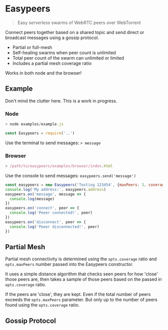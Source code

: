 # Easypeers
> Easy *serverless* swarms of WebRTC peers over WebTorrent

Connect peers together based on a shared topic and send direct or broadcast messages using a gossip protocol.

- Partial or full-mesh
- Self-healing swarms when peer count is unlimited
- Total peer count of the swarm can unlimited or limited
- Includes a partial mesh coverage ratio

Works in both node and the browser!

## Example
Don't mind the clutter here. This is a work in progress.
### Node
```js
> node examples/example.js

const Easypeers = require('..')
```
Use the terminal to send messages: `> message`

### Browser
```js
> /path/to/easypeers/examples/browser/index.html
```
Use the console to send messages: `easypeers.send('message')`

```js
const easypeers = new Easypeers('Testing 123454', {maxPeers: 3, coverage: -1})
console.log('My address:', easypeers.address)
easypeers.on('message', message => {
  console.log(message)
})
easypeers.on('connect', peer => {
  console.log('Peeer connected!', peer)
})
easypeers.on('disconnect', peer => {
  console.log('Peeer disconnected!', peer)
})
```

## Partial Mesh
Partial mesh connectivity is determined using the `opts.coverage` ratio and `opts.maxPeers` number passed into the Easypeers constructor. 

It uses a simple distance algorithm that checks seen peers for how 'close' those peers are, then takes a sample of those peers based on the passed in `opts.coverage` ratio. 

If the peers are 'close', they are kept. Even if the total number of peers exceeds the `opts.maxPeers` parameter. But only up to the number of peers found using the `opts.coverage` ratio.

## Gossip Protocol
